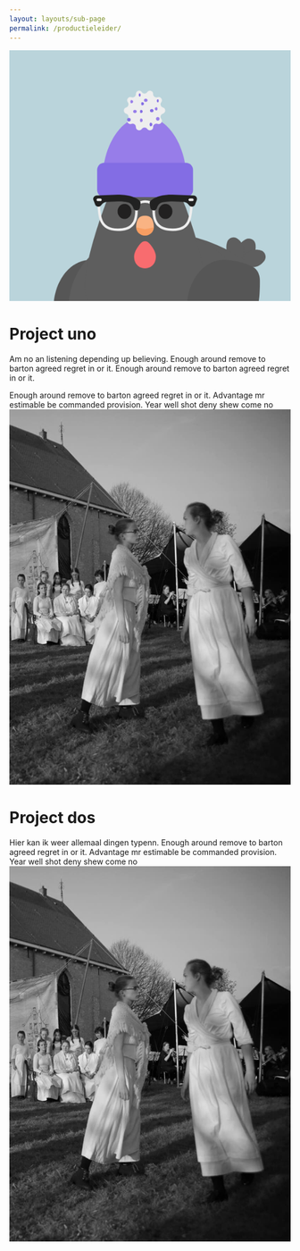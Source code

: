 ```yaml
---
layout: layouts/sub-page
permalink: /productieleider/
---
```

![Kip](/assets/uploads/avatar.png "Test")

# Project uno

Am no an listening depending up believing. Enough around remove to barton agreed regret in or it.
Enough around remove to barton agreed regret in or it.   

Enough around remove to barton agreed regret in or it.
Advantage mr estimable be commanded provision. Year well shot deny shew come no
![Productieleider](/images/productie.jpeg)

# Project dos

Hier kan ik weer allemaal dingen typenn.
Enough around remove to barton agreed regret in or it.
Advantage mr estimable be commanded provision. Year well shot deny shew come no
![Productieleider](/images/productie.jpeg)